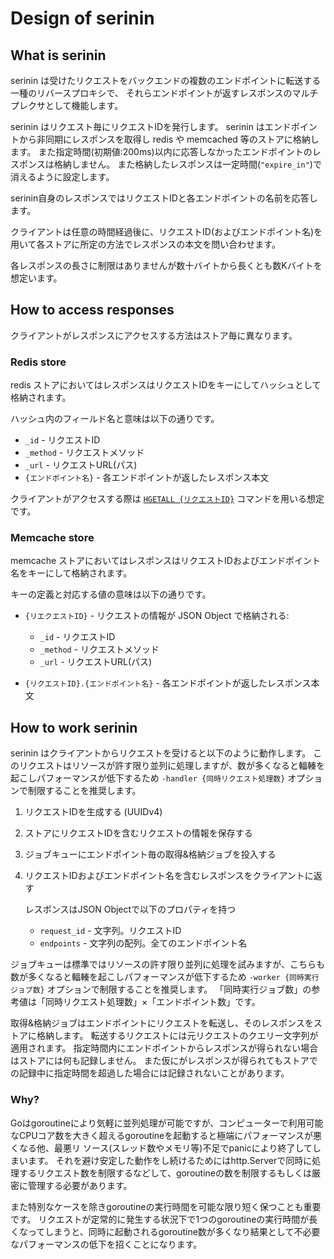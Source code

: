 # Design of serinin

## What is serinin

serinin は受けたリクエストをバックエンドの複数のエンドポイントに転送する一種のリバースプロキシで、
それらエンドポイントが返すレスポンスのマルチプレクサとして機能します。

serinin はリクエスト毎にリクエストIDを発行します。
serinin はエンドポイントから非同期にレスポンスを取得し redis や memcached 等のストアに格納します。
また指定時間(初期値:200ms)以内に応答しなかったエンドポイントのレスポンスは格納しません。
また格納したレスポンスは一定時間(`"expire_in"`)で消えるように設定します。

serinin自身のレスポンスではリクエストIDと各エンドポイントの名前を応答します。

クライアントは任意の時間経過後に、リクエストID(およびエンドポイント名)を用いて各ストアに所定の方法でレスポンスの本文を問い合わせます。

各レスポンスの長さに制限はありませんが数十バイトから長くとも数Kバイトを想定います。

## How to access responses

クライアントがレスポンスにアクセスする方法はストア毎に異なります。

### Redis store

redis ストアにおいてはレスポンスはリクエストIDをキーにしてハッシュとして格納されます。

ハッシュ内のフィールド名と意味は以下の通りです。

* `_id` - リクエストID
* `_method` - リクエストメソッド
* `_url` - リクエストURL(パス)
* `{エンドポイント名}` - 各エンドポイントが返したレスポンス本文

クライアントがアクセスする際は [`HGETALL {リクエストID}`](https://redis.io/commands/hgetall) コマンドを用いる想定です。

### Memcache store

memcache ストアにおいてはレスポンスはリクエストIDおよびエンドポイント名をキーにして格納されます。

キーの定義と対応する値の意味は以下の通りです。

* `{リエクエストID}` - リクエストの情報が JSON Object で格納される:

    * `_id` - リクエストID
    * `_method` - リクエストメソッド
    * `_url` - リクエストURL(パス)

* `{リクエストID}.{エンドポイント名}` - 各エンドポイントが返したレスポンス本文

## How to work serinin

serinin はクライアントからリクエストを受けると以下のように動作します。
このリクエストはリソースが許す限り並列に処理しますが、数が多くなると輻輳を起こしパフォーマンスが低下するため `-handler {同時リクエスト処理数}` オプションで制限することを推奨します。

1. リクエストIDを生成する (UUIDv4)
2. ストアにリクエストIDを含むリクエストの情報を保存する 
3. ジョブキューにエンドポイント毎の取得&格納ジョブを投入する
4. リクエストIDおよびエンドポイント名を含むレスポンスをクライアントに返す

    レスポンスはJSON Objectで以下のプロパティを持つ

    * `request_id` - 文字列。リクエストID
    * `endpoints` - 文字列の配列。全てのエンドポイント名

ジョブキューは標準ではリソースの許す限り並列に処理を試みますが、こちらも数が多くなると輻輳を起こしパフォーマンスが低下するため `-worker {同時実行ジョブ数}`
オプションで制限することを推奨します。
「同時実行ジョブ数」の参考値は「同時リクエスト処理数」×「エンドポイント数」です。

取得&格納ジョブはエンドポイントにリクエストを転送し、そのレスポンスをストアに格納します。
転送するリクエストには元リクエストのクエリー文字列が適用されます。
指定時間内にエンドポイントからレスポンスが得られない場合はストアには何も記録しません。
また仮にがレスポンスが得られてもストアでの記録中に指定時間を超過した場合には記録されないことがあります。

### Why?

Goはgoroutineにより気軽に並列処理が可能ですが、コンピューターで利用可能なCPUコア数を大きく超えるgoroutineを起動すると極端にパフォーマンスが悪くなる他、最悪リ
ソース(スレッド数やメモリ等)不足でpanicにより終了してしまいます。
それを避け安定した動作をし続けるためにはhttp.Serverで同時に処理するリクエスト数を制限するなどして、goroutineの数を制限するもしくは厳密に管理する必要があります。

また特別なケースを除きgoroutineの実行時間を可能な限り短く保つことも重要です。
リクエストが定常的に発生する状況下で1つのgoroutineの実行時間が長くなってしまうと、同時に起動されるgoroutine数が多くなり結果として不必要なパフォーマンスの低下を招くことになります。
